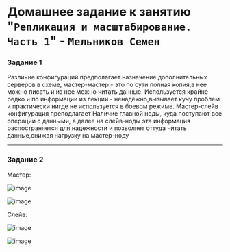 # Домашнее задание к занятию "`Репликация и масштабирование. Часть 1`" - `Мельников Семен`




### Задание 1

Различие конфигураций предполагает назначение дополнительных серверов в схеме, мастер-мастер - это по сути полная копия,в нее можно писать и из нее можно читать данные. Используется крайне редко и по информации из лекции - ненадёжно,вызывает кучу проблем и практически нигде не используется в боевом режиме. Мастер-слейв конфигурация преподлагает Наличие главной ноды, куда поступают все операции с данными, а далее на слейв-ноды эта информация распостраняется для надежности и позволяет оттуда читать данные,снижая нагрузку на мастер-ноду

---

### Задание 2

Мастер:

![image](https://user-images.githubusercontent.com/114281054/221892754-57c8b81d-54b6-41d2-a02e-9cbf4a017ff2.png)


![image](https://user-images.githubusercontent.com/114281054/221892374-97de3e4f-66b2-41fd-8f52-8359c6310f4b.png)


Слейв:

![image](https://user-images.githubusercontent.com/114281054/221908693-6835d3bd-7490-48c3-99b4-4524cb6841e2.png)


![image](https://user-images.githubusercontent.com/114281054/221908441-f93eb065-28c2-4952-b139-dbd56b9f2404.png)
